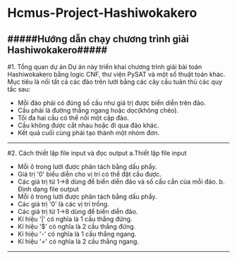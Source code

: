 # Hcmus-Project-Hashiwokakero
#####Hướng dẫn chạy chương trình giải Hashiwokakero#####
-----------------------------------------------------------
#1. Tổng quan dự án
Dự án này triển khai chương trình giải bài toán Hashiwokakero bằng logic CNF, thư viện PySAT và một số thuật toán khác. Mục tiêu là nối tất cả các đảo trên lưới bằng các cây cầu tuân thủ các quy tắc sau:
- Mỗi đảo phải có đúng số cầu như giá trị được biển diễn trên đảo.
- Cầu phải là đường thẳng ngang hoặc dọc(không chéo).
- Tối đa hai cầu có thể nối một cặp đảo.
- Cầu không được cắt nhau hoặc đi qua đảo khác.
- Kết quả cuối cùng phải tạo thành một nhóm đơn.
------------------------------------------------
#2. Cách thiết lập file input và đọc output
a.Thiết lập file input
- Mỗi ô trong lưới được phân tách bằng dấu phẩy.
- Giá trị '0' biểu diễn cho vị trí có thể đặt cầu được.
- Các giá trị từ 1->8 dùng để biển diễn đảo và số cầu cần của mỗi đảo.
b. Định dạng file output
- Mỗi ô trong lưới được phân tách bằng dấu phẩy.
- Các giá trị '0' là các vị trí trống.
- Các giá trị từ 1->8 dùng để biển diễn đảo.
- Kí hiệu '|' có nghĩa là 1 cầu thẳng đứng.
- Kí hiệu '$' có nghĩa là 2 cầu thẳng đứng.
- Kí hiệu '-' có nghĩa là 1 cầu thẳng ngang.
- Kí hiệu '=' có nghĩa là 2 cầu thẳng ngang.
-----------------------------------------------------------
